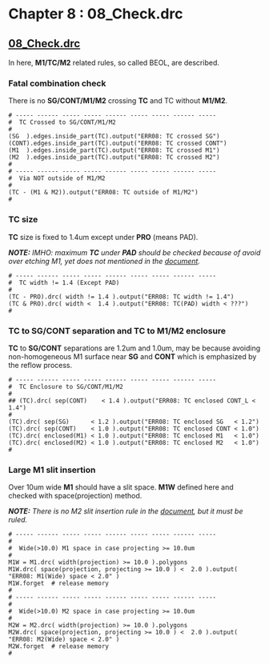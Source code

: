 # Chapter 8 : 08_Check.drc

## [08_Check.drc](../tech/drc/08_Check.drc)

In here, **M1/TC/M2** related rules, so called BEOL, are described. 

### Fatal combination check

There is no **SG/CONT/M1/M2** crossing **TC** and TC without **M1/M2**.

```
# ----- ------ ----- ----- ------ ----- ----- ------ ----- 
#  TC Crossed to SG/CONT/M1/M2
# 
(SG  ).edges.inside_part(TC).output("ERR08: TC crossed SG")
(CONT).edges.inside_part(TC).output("ERR08: TC crossed CONT")
(M1  ).edges.inside_part(TC).output("ERR08: TC crossed M1")
(M2  ).edges.inside_part(TC).output("ERR08: TC crossed M2")
#
# ----- ------ ----- ----- ------ ----- ----- ------ ----- 
#  Via NOT outside of M1/M2 
# 
(TC - (M1 & M2)).output("ERR08: TC outside of M1/M2")
#
```

### TC size 

**TC** size is fixed to 1.4um except under **PRO** (means PAD).

_**NOTE:** IMHO: maximum **TC** under **PAD** should be checked because of avoid over etching M1, yet does not mentioned in the [document](../openIP62/IP62/Technology/doc/OS00_リファレンスマニュアル_rev1.1.pdf)._

```
# ----- ------ ----- ----- ------ ----- ----- ------ ----- 
#  TC width != 1.4 (Except PAD)
#
(TC - PRO).drc( width != 1.4 ).output("ERR08: TC width != 1.4")
(TC & PRO).drc( width <  1.4 ).output("ERR08: TC(PAD) width < ???")
#
```

### TC to SG/CONT separation and TC to M1/M2 enclosure

**TC** to **SG/CONT** separations are 1.2um and 1.0um, may be because avoiding non-homogeneous M1 surface near **SG** and **CONT** which is emphasized by the reflow process.

```
# ----- ------ ----- ----- ------ ----- ----- ------ ----- 
#  TC Enclosure to SG/CONT/M1/M2
#
## (TC).drc( sep(CONT)    < 1.4 ).output("ERR08: TC enclosed CONT_L < 1.4")
#
(TC).drc( sep(SG)      < 1.2 ).output("ERR08: TC enclosed SG   < 1.2")
(TC).drc( sep(CONT)    < 1.0 ).output("ERR08: TC enclosed CONT < 1.0")
(TC).drc( enclosed(M1) < 1.0 ).output("ERR08: TC enclosed M1   < 1.0")
(TC).drc( enclosed(M2) < 1.0 ).output("ERR08: TC enclosed M2   < 1.0")
#
```

### Large M1 slit insertion

Over 10um wide **M1** should have a slit space. **M1W** defined here and checked with space(projection) method.

_**NOTE:** There is no M2 slit insertion rule in the [document](../openIP62/IP62/Technology/doc/OS00_リファレンスマニュアル_rev1.1.pdf), but it must be ruled._

```
# ----- ------ ----- ----- ------ ----- ----- ------ ----- 
#
#  Wide(>10.0) M1 space in case projecting >= 10.0um
#
M1W = M1.drc( width(projection) >= 10.0 ).polygons
M1W.drc( space(projection, projecting >= 10.0 ) <  2.0 ).output( "ERR08: M1(Wide) space < 2.0" )
M1W.forget  # release memory
#
# ----- ------ ----- ----- ------ ----- ----- ------ ----- 
#
#  Wide(>10.0) M2 space in case projecting >= 10.0um
#
M2W = M2.drc( width(projection) >= 10.0 ).polygons
M2W.drc( space(projection, projecting >= 10.0 ) <  2.0 ).output( "ERR08: M2(Wide) space < 2.0" )
M2W.forget  # release memory
#
```